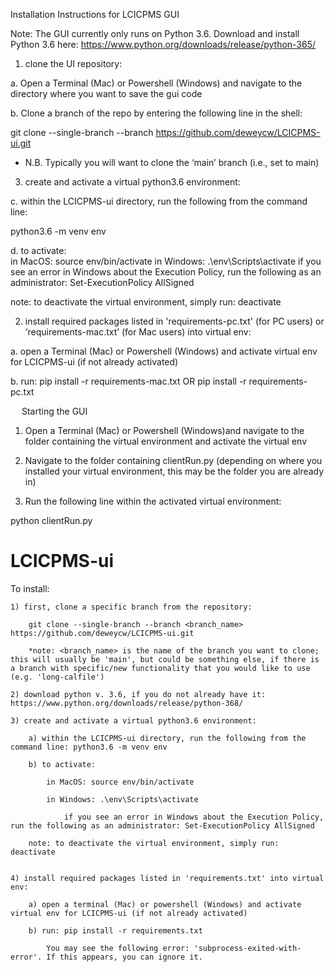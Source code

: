 Installation Instructions for LCICPMS GUI
    

Note: The GUI currently only runs on Python 3.6. Download and install Python 3.6 here: https://www.python.org/downloads/release/python-365/

1)	clone the UI repository: 

a.	Open a Terminal (Mac) or Powershell (Windows) and navigate to the directory where you want to save the gui code 

b.	Clone a branch of the repo by entering the following line in the shell:

git clone --single-branch --branch <name> https://github.com/deweycw/LCICPMS-ui.git

* N.B. Typically you will want to clone the ‘main’ branch (i.e., set <name> to main)


3) create and activate a virtual python3.6 environment:

c.	within the LCICPMS-ui directory, run the following from the command line: 

python3.6 -m venv env

d.	to activate:            
    in MacOS: source env/bin/activate
    in Windows: .\env\Scripts\activate
if you see an error in Windows about the Execution Policy, run the following as an administrator: Set-ExecutionPolicy AllSigned

note: to deactivate the virtual environment, simply run: 	deactivate

2)	install required packages listed in 'requirements-pc.txt' (for PC users) or ‘requirements-mac.txt’ (for Mac users) into virtual env:

a.	open a Terminal (Mac) or Powershell (Windows) and activate virtual env for LCICPMS-ui (if not already activated)

b.	run: pip install -r requirements-mac.txt OR pip install -r requirements-pc.txt


 
Starting the GUI

1)	Open a Terminal (Mac) or Powershell (Windows)and navigate to the folder containing the virtual environment and activate the virtual env

2)	Navigate to the folder containing clientRun.py (depending on where you installed your virtual environment, this may be the folder you are already in)

3)	Run the following line within the activated virtual environment: 

python clientRun.py
# LCICPMS-ui

 To install:
	
	1) first, clone a specific branch from the repository: 
	
		git clone --single-branch --branch <branch_name> https://github.com/deweycw/LCICPMS-ui.git

		*note: <branch_name> is the name of the branch you want to clone; this will usually be 'main', but could be something else, if there is a branch with specific/new functionality that you would like to use (e.g. 'long-calfile') 
	
	2) download python v. 3.6, if you do not already have it: https://www.python.org/downloads/release/python-368/
	
	3) create and activate a virtual python3.6 environment:

		a) within the LCICPMS-ui directory, run the following from the command line: python3.6 -m venv env

		b) to activate:
			
			in MacOS: source env/bin/activate

			in Windows: .\env\Scripts\activate

				if you see an error in Windows about the Execution Policy, run the following as an administrator: Set-ExecutionPolicy AllSigned

		note: to deactivate the virtual environment, simply run: deactivate

	
	4) install required packages listed in 'requirements.txt' into virtual env:	
		
		a) open a terminal (Mac) or powershell (Windows) and activate virtual env for LCICPMS-ui (if not already activated)
		
		b) run: pip install -r requirements.txt

			You may see the following error: 'subprocess-exited-with-error'. If this appears, you can ignore it. 
